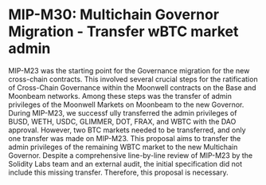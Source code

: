 # MIP-M30: Multichain Governor Migration - Transfer wBTC market admin

MIP-M23 was the starting point for the Governance migration for the new
cross-chain contracts. This involved several crucial steps for the ratification
of Cross-Chain Governance within the Moonwell contracts on the Base and Moonbeam
networks. Among these steps was the transfer of admin privileges of the Moonwell
Markets on Moonbeam to the new Governor. During MIP-M23, we successf ully
transferred the admin privileges of BUSD, WETH, USDC, GLIMMER, DOT, FRAX, and
WBTC with the DAO approval. However, two BTC markets needed to be transferred,
and only one transfer was made on MIP-M23. This proposal aims to transfer the
admin privileges of the remaining WBTC market to the new Multichain Governor.
Despite a comprehensive line-by-line review of MIP-M23 by the Solidity Labs team
and an external audit, the initial specification did not include this missing
transfer. Therefore, this proposal is necessary.
